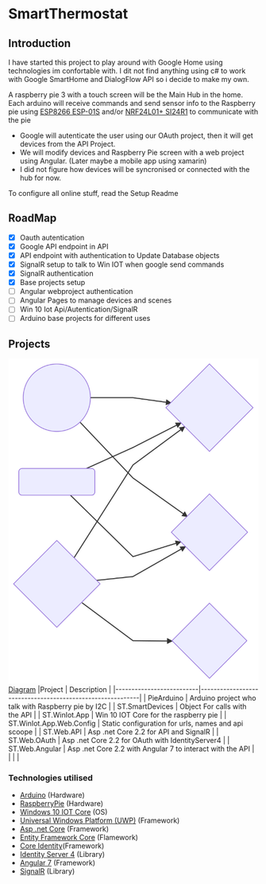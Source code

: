 # SmartThermostat

## Introduction
I have started this project to play around with Google Home using technologies im confortable with.
I dit not find anything using c# to work with Google SmartHome and DialogFlow API so i decide to make my own.

A raspberry pie 3 with a touch screen will be the Main Hub in the home.
Each arduino will receive commands and send sensor info to the Raspberry pie using [ESP8266 ESP-01S](https://www.banggood.com/5Pcs-ESP8266-ESP-01S-Remote-Serial-Port-WIFI-Transceiver-Wireless-Module-p-1116390.html?rmmds=myorder&cur_warehouse=CN) and/or  [NRF24L01+ SI24R1](https://www.banggood.com/5Pcs-NRF24L01-SI24R1-2_4G-Wireless-Power-Enhanced-Communication-Receiver-Module-p-1059601.html?rmmds=myorder&cur_warehouse=CN) to communicate with the pie

- Google will autenticate the user using our OAuth project, then it will get devices from the API Project.
- We will modify devices and Raspberry Pie screen with a web project using Angular. (Later maybe a mobile app using xamarin)
- I did not figure how devices will be syncronised or connected with the hub for now.

To configure all online stuff, read the Setup Readme

## RoadMap

 - [x] Oauth autentication
 - [x]  Google API endpoint in API
 - [x] API endpoint with authentication to Update Database objects
 - [x] SignalR setup to talk to Win IOT when google send commands
 - [x] SignalR authentication
 - [x] Base projects setup
 - [ ] Angular webproject authentication
 - [ ] Angular Pages to manage devices and scenes
 - [ ] Win 10 Iot Api/Autentication/SignalR
 - [ ] Arduino base projects for different uses

## Projects
![Project Diagram](https://github.com/werddomain/SmartThermostat/blob/master/Projects%20Diagram.svg)
[Diagram](https://mermaidjs.github.io/mermaid-live-editor/#/edit/eyJjb2RlIjoiZ3JhcGggTFJcbkEoKEdvb2dsZSBIb21lKSlcbkJ7U1QuV2ViLk9BdXRofVxuQyhTVC5XZWIuQW5ndWxhcilcbkR7U1QuV2ViLkFQSX1cbkV7U1QuV2luSW90LkFwcH1cbkZ7UGllQXJkdWlub31cbkEgLS0gQ29ubmVjdCAtLT4gQlxuQSAtLT4gRFxuQyAtLT4gRFxuRSAtLSBTaWduYWxSLS0-IERcbkMgLS0-IEJcbkUgLS0-IEJcbkUgLS0-IEZcbiIsIm1lcm1haWQiOnsidGhlbWUiOiJkZWZhdWx0In19)
|Project                   | Description                                               |
|--------------------------|-----------------------------------------------------------|
| PieArduino               | Arduino project who talk with Raspberry pie by I2C        |
| ST.SmartDevices          | Object For calls with the API                             |
| ST.WinIot.App            | Win 10 IOT Core for the raspberry pie                     |
| ST.WinIot.App.Web.Config | Static configuration for urls, names and api scoope       |
| ST.Web.API               | Asp .net Core 2.2 for API and SignalR                     |
| ST.Web.OAuth             | Asp .net Core 2.2 for OAuth with IdentityServer4          |
| ST.Web.Angular           | Asp .net Core 2.2 with Angular 7 to interact with the API |
|  |  |

### Technologies utilised
- [Arduino](https://www.arduino.cc/) (Hardware)
- [RaspberryPie](https://www.raspberrypi.org/) (Hardware)
- [Windows 10 IOT Core](https://developer.microsoft.com/en-us/windows/iot) (OS)
- [Universal Windows Platform (UWP)](https://docs.microsoft.com/en-us/windows/uwp/design/basics/design-and-ui-intro) (Framework)
- [Asp .net Core](https://www.asp.net/core/overview/aspnet-vnext) (Framework)
- [Entity Framework Core](https://docs.microsoft.com/en-us/ef/core/) (Flamework)
- [Core Identity](https://docs.microsoft.com/en-us/aspnet/core/security/authentication/identity?view=aspnetcore-2.2&tabs=visual-studio)(Framework)
- [Identity Server 4](https://identityserver.io/) (Library)
- [Angular 7](https://angular.io/) (Framework)
- [SignalR](https://www.asp.net/signalr) (Library)


<!--stackedit_data:
eyJoaXN0b3J5IjpbMjA5OTE0ODU3MCwxMzcyODEyMjgwXX0=
-->